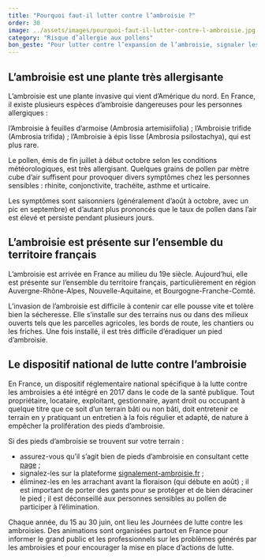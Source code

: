 ```yaml
---
title: "Pourquoi faut-il lutter contre l’ambroisie ?"
order: 30
image: ../assets/images/pourquoi-faut-il-lutter-contre-l-ambroisie.jpg
category: "Risque d’allergie aux pollens"
bon_geste: "Pour lutter contre l’expansion de l’ambroisie, signaler les zones infestées sur <a href=\"http://signalement-ambroisie.fr/\" target=\"_blank\" rel=\"nofollow noopener noreferrer\">signalement-ambroisie.fr</a>"
---
```


## L’ambroisie est une plante très allergisante

L’ambroisie est une plante invasive qui vient d’Amérique du nord. En France, il existe plusieurs espèces d’ambroisie dangereuses pour les personnes allergiques :

l’Ambroisie à feuilles d’armoise (Ambrosia artemisiifolia) ;
l’Ambroisie trifide (Ambrosia trifida) ;
l’Ambroisie à épis lisse (Ambrosia psilostachya), qui est plus rare.

Le pollen, émis de fin juillet à début octobre selon les conditions météorologiques, est très allergisant. Quelques grains de pollen par mètre cube d’air suffisent pour provoquer divers symptômes chez les personnes sensibles : rhinite, conjonctivite, trachéite, asthme et urticaire.

Les symptômes sont saisonniers (généralement d’août à octobre, avec un pic en septembre) et d’autant plus prononcés que le taux de pollen dans l’air est élevé et persiste pendant plusieurs jours.

## L’ambroisie est présente sur l’ensemble du territoire français

L’ambroisie est arrivée en France au milieu du 19e siècle. Aujourd’hui, elle est présente sur l’ensemble du territoire français, particulièrement en région Auvergne-Rhône-Alpes, Nouvelle-Aquitaine, et Bourgogne-Franche-Comté.

L’invasion de l’ambroisie est difficile à contenir car elle pousse vite et tolère bien la sécheresse. Elle s’installe sur des terrains nus ou dans des milieux ouverts tels que les parcelles agricoles, les bords de route, les chantiers ou les friches. Une fois installé, il est très difficile d’éradiquer un pied d’ambroisie.

## Le dispositif national de lutte contre l’ambroisie

En France, un dispositif réglementaire national spécifique à la lutte contre les ambroisies a été intégré en 2017 dans le code de la santé publique. Tout propriétaire, locataire, exploitant, gestionnaire, ayant droit ou occupant à quelque titre que ce soit d’un terrain bâti ou non bâti, doit entretenir ce terrain en y pratiquant un entretien à la fois régulier et adapté, de nature à empêcher la prolifération des pieds d’ambroisie.

Si des pieds d’ambroisie se trouvent sur votre terrain :
- assurez-vous qu’il s’agit bien de pieds d’ambroisie en consultant cette [page](https://ambroisie-risque.info/quest-ce-que-lambroisie/) ;
- signalez-les sur la plateforme [signalement-ambroisie.fr](http://signalement-ambroisie.fr/) ;
- éliminez-les en les arrachant avant la floraison (qui débute en août) ; il est important de porter des gants pour se protéger et de bien déraciner le pied ; il est déconseillé aux personnes sensibles au pollen de participer à l’élimination.
 
Chaque année, du 15 au 30 juin, ont lieu les Journées de lutte contre les ambroisies. Des animations sont organisées partout en France pour informer le grand public et les professionnels sur les problèmes générés par les ambroisies et pour encourager la mise en place d’actions de lutte.